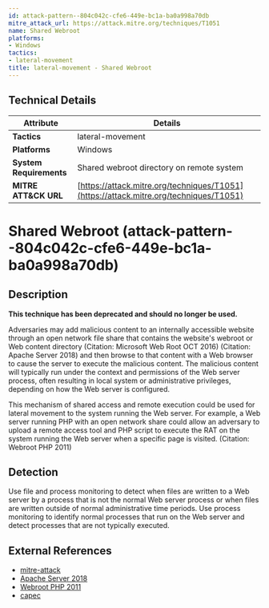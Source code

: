 ```yaml
---
id: attack-pattern--804c042c-cfe6-449e-bc1a-ba0a998a70db
mitre_attack_url: https://attack.mitre.org/techniques/T1051
name: Shared Webroot
platforms:
- Windows
tactics:
- lateral-movement
title: lateral-movement - Shared Webroot
---
```


## Technical Details

| Attribute | Details |
|-----------|----------|
| **Tactics** | lateral-movement |
| **Platforms** | Windows |
| **System Requirements** | Shared webroot directory on remote system |
| **MITRE ATT&CK URL** | [https://attack.mitre.org/techniques/T1051](https://attack.mitre.org/techniques/T1051) |

# Shared Webroot (attack-pattern--804c042c-cfe6-449e-bc1a-ba0a998a70db)

## Description
**This technique has been deprecated and should no longer be used.**

Adversaries may add malicious content to an internally accessible website through an open network file share that contains the website's webroot or Web content directory (Citation: Microsoft Web Root OCT 2016) (Citation: Apache Server 2018) and then browse to that content with a Web browser to cause the server to execute the malicious content. The malicious content will typically run under the context and permissions of the Web server process, often resulting in local system or administrative privileges, depending on how the Web server is configured.

This mechanism of shared access and remote execution could be used for lateral movement to the system running the Web server. For example, a Web server running PHP with an open network share could allow an adversary to upload a remote access tool and PHP script to execute the RAT on the system running the Web server when a specific page is visited. (Citation: Webroot PHP 2011)

## Detection
Use file and process monitoring to detect when files are written to a Web server by a process that is not the normal Web server process or when files are written outside of normal administrative time periods. Use process monitoring to identify normal processes that run on the Web server and detect processes that are not typically executed.

## External References
- [mitre-attack](https://attack.mitre.org/techniques/T1051)
- [Apache Server 2018](http://httpd.apache.org/docs/2.4/getting-started.html#content)
- [Webroot PHP 2011](https://www.webroot.com/blog/2011/02/22/malicious-php-scripts-on-the-rise/)
- [capec](https://capec.mitre.org/data/definitions/563.html)
